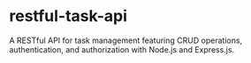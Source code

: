 # restful-task-api
A RESTful API for task management featuring CRUD operations, authentication, and authorization with Node.js and Express.js.
